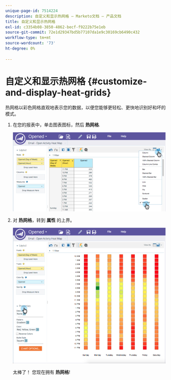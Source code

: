 ```yaml
---
unique-page-id: 7514224
description: 自定义和显示热网格 — Marketo文档 — 产品文档
title: 自定义和显示热网格
exl-id: c3354b08-3850-4862-becf-f9222b75e1eb
source-git-commit: 72e1d29347bd5b77107da1e9c30169cb6490c432
workflow-type: tm+mt
source-wordcount: '73'
ht-degree: 0%

---
```


# 自定义和显示热网格 {#customize-and-display-heat-grids}

热网格以彩色网格直观地表示您的数据，以便您能够更轻松、更快地识别好和坏的模式。

1. 在您的报表中，单击图表图标，然后 **热网格**.

   ![](assets/image2015-5-4-15-3a2-3a17.png)

1. 对 **热网格**，转到 **属性** 的上界。

   ![](assets/image2015-5-4-16-3a7-3a9.png)

   太棒了！ 您现在拥有 **热网格**!
